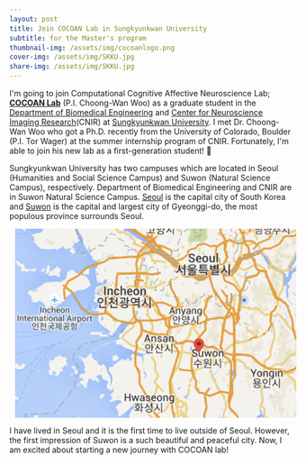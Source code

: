 ```yaml
---
layout: post
title: Join COCOAN Lab in Sungkyunkwan University
subtitle: for the Master's program
thumbnail-img: /assets/img/cocoanlogo.png
cover-img: /assets/img/SKKU.jpg
share-img: /assets/img/SKKU.jpg
---
```


I'm going to join Computational Cognitive Affective Neuroscience Lab; <a href="http://cocoanlab.github.io" target="_blank"><b>COCOAN Lab</b></a> (P.I. Choong-Wan Woo) as a graduate student in the <a href="https://gbme.skku.edu/gbme/index.do" target="_blank">Department of Biomedical Engineering</a> and <a href="https://cnir.ibs.re.kr/html/cnir_en/" target="_blank">Center for Neuroscience Imaging Research</a>(CNIR) at <a href="https://www.skku.edu/eng/">Sungkyunkwan University</a>. I met Dr. Choong-Wan Woo who got a Ph.D. recently from the University of Colorado, Boulder (P.I. Tor Wager) at the summer internship program of CNIR. Fortunately, I'm able to join his new lab as a first-generation student! 💪

Sungkyunkwan University has two campuses which are located in Seoul (Humanities and Social Science Campus) and Suwon (Natural Science Campus), respectively. Department of Biomedical Engineering and CNIR are in Suwon Natural Science Campus. <a href="https://en.wikipedia.org/wiki/Seoul" target="_blank">Seoul</a> is the capital city of South Korea and <a href="https://en.wikipedia.org/wiki/Suwon" target="_blank">Suwon</a> is the capital and largest city of Gyeonggi-do, the most populous province surrounds Seoul. 

<img src="/assets/img/suwonmap.png" width="500" align="center" hspace="10"/>
<!-- align="center" hspace="10"-->

I have lived in Seoul and it is the first time to live outside of Seoul. However, the first impression of Suwon is a such beautiful and peaceful city. Now, I am excited about starting a new journey with COCOAN lab!